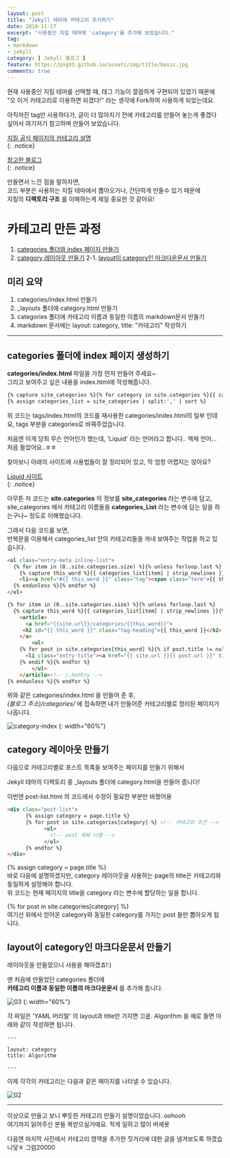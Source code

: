 ```yaml
---
layout: post
title: "Jekyll 테마에 카테고리 추가하기"
date: 2018-11-17
excerpt: "사용중인 지킬 테마에 'category'를 추가해 보았습니다."
tag:
- markdown
- jekyll
category: [ Jekyll 블로그 ]
feature: https://png93.github.io/assets/img/title/basic.jpg
comments: true
---
```



현재 사용중인 지킬 테마를 선택할 때, 태그 기능이 깔끔하게 구현되어 있었기 때문에 "오 이거 카테고리로 이용하면 되겠다!" 라는 생각에 Fork하여 사용하게 되었는데요.  

아직까진 tag만 사용하다가, 글이 더 많아지기 전에 카테고리를 만들어 놓는게 좋겠다 싶어서 여기저기 참고하며 만들어 보았습니다.  

[지킬 공식 페이지의 카테고리 설명](https://jekyllrb-ko.github.io/docs/posts/#%ED%8F%AC%EC%8A%A4%ED%8A%B8%EC%9D%98-%EC%B9%B4%ED%85%8C%EA%B3%A0%EB%A6%AC%EC%99%80-%ED%83%9C%EA%B7%B8-%ED%91%9C%EC%8B%9C%ED%95%98%EA%B8%B0)  
{: .notice}

[참고한 블로그](https://devyurim.github.io/development%20environment/github%20blog/2018/08/07/blog-6.html)  
{: .notice}


만들면서 느낀 점을 말하자면,  
코드 부분은 사용하는 지킬 테마에서 뽑아오거나, 간단하게 만들수 있기 때문에  
지킬의 __디렉토리 구조__ 를 이해하는게 제일 중요한 것 같아요!


# 카테고리 만든 과정

1. [categories 폴더와 index 페이지 만들기](#categories-폴더에-index-페이지-생성하기)
2. [category 레이아웃 만들기](#category-레이아웃-만들기)
  2-1. [layout이 category인 마크다운문서 만들기](#layout이-category인-마크다운문서-만들기)

## 미리 요약
1. categories/index.html 만들기
2. \_layouts 폴더에 category.html 만들기
3. categories 폴더에 카테고리 이름과 동일한 이름의 markdown문서 만들기
4. markdown 문서에는 layout: category, title: "카테고리" 작성하기

- - -

## categories 폴더에 index 페이지 생성하기

<hly> __categories/index.html__ 파일을 가장 먼저 만들어 주세요~ </hly>  
그리고 보여주고 싶은 내용을 index.html에 작성해줍니다.  

~~~html
{% capture site_categories %}{% for category in site.categories %}{{ category | first }}{% unless forloop.last %},{% endunless %}{% endfor %}{% endcapture %}
{% assign categories_list = site_categories | split:',' | sort %}
~~~

위 코드는 tags/index.html의 코드를 재사용한 categories/index.html의 일부 인데요, tags 부분을 categories로 바꿔주었습니다.  

처음엔 이게 당최 무슨 언어인가 했는데, 'Liquid' 라는 언어라고 합니다.. 액체 언어... 처음 들었어요..ㅎㅎ  

찾아보니 아래의 사이트에 사용법들이 잘 정리되어 있고, 막 엄청 어렵지는 않아요?  

[Liquid 사이트](http://shopify.github.io/liquid/)  
{: .notice}

아무튼 저 코드는 <hly>__site.categories__ 의 정보를 __site_categories__ 라는 변수에 담고,  
site_categories 에서 카테고리 이름들을 __categories_List__ 라는 변수에 담는 일을 하는구나~</hly> 정도로 이해했습니다.  

그래서 다음 코드를 보면,  
반복문을 이용해서 <hly>categories_list</hly> 안의 카테고리들을 꺼내 보여주는 작업을 하고 있습니다.

~~~html
<ul class="entry-meta inline-list">
  {% for item in (0..site.categories.size) %}{% unless forloop.last %}
    {% capture this_word %}{{ categories_list[item] | strip_newlines }}{% endcapture %}
  	<li><a href="#{{ this_word }}" class="tag"><span class="term">{{ this_word }}</span> <span class="count">{{ site.categories[this_word].size }}</span></a></li>
  {% endunless %}{% endfor %}
</ul>

{% for item in (0..site.categories.size) %}{% unless forloop.last %}
  {% capture this_word %}{{ categories_list[item] | strip_newlines }}{% endcapture %}
	<article>
	  <a href="{{site.url}}/categories/{{this_word}}">
     <h2 id="{{ this_word }}" class="tag-heading">{{ this_word }}</h2>
    </a>
	    <ul>
    {% for post in site.categories[this_word] %}{% if post.title != null %}
      <li class="entry-title"><a href="{{ site.url }}{{ post.url }}" title="{{ post.title }}">{{ post.title }}</a></li>
    {% endif %}{% endfor %}
		</ul>
	</article><!-- /.hentry -->
{% endunless %}{% endfor %}
~~~


위와 같은 categories/index.html 을 만들어 준 후,  
_(블로그 주소)/categories/_ 에 접속하면 내가 만들어준 카테고리별로 정리된 페이지가 나옵니다.  

![category-index](png93.github.io/assets/img/makecategory/category-index.png)
{: width="60%"}


## category 레이아웃 만들기

다음으로 카테고리별로 포스트 목록을 보여주는 페이지를 만들기 위해서  

<hly>Jekyll 테마의 디렉토리 중 \_layouts 폴더에 category.html을 만들어 줍니다!</hly>  

이번엔 post-list.html 의 코드에서 수정이 필요한 부분만 바꿨어용  

~~~html
<div class="post-list">
      {% assign category = page.title %}
      {% for post in site.categories[category] %} <!-- 카테고리 조건 -->
            <ul>
              <!-- post 제목 나열 -->              
            </ul>
      {% endfor %}
</div>
~~~

{% assign category = page.title %}  
바로 다음에 설명하겠지만, category 레이아웃을 사용하는 page의 title은 카테고리와 동일하게 설정해야 합니다.  
위 코드는 현재 페이지의 title을 category 라는 변수에 할당하는 일을 합니다.  

{% for post in site.categories[category] %}  
여기선 위에서 얻어온 category와 동일한 category를 가지는 post 들만 뽑아오게 됩니다.  


## layout이 category인 마크다운문서 만들기  

레이아웃을 만들었으니 사용을 해야겠죠!:)  

맨 처음에 만들었던 categories 폴더에  
__카테고리 이름과 동일한 이름의 마크다운문서__ 를 추가해 줍니다.

![03](/assets/03.JPG)
{: width="60%"}

각 파일은 'YAML 머리말' 의 layout과 title만 가지면 끄읕.
Algorithm 을 예로 들면 아래와 같이 작성하면 됩니다.
~~~
---

layout: category
title: Algorithm

---
~~~


이제 각각의 카테고리는 다음과 같은 페이지를 나타낼 수 있습니다.  

![02](/assets/02.png)


- - -

이상으로 만들고 보니 뿌듯한 카테고리 만들기 설명이었습니다. oohooh  
여기까지 읽어주신 분들 복받으실거에요. 적게 일하고 많이 버세욧  

다음엔 마지막 사진에서 카테고리 영역을 추가한 짓거리에 대한 글을 냄겨보도록 하겠습니닿ㅎ 그럼20000

